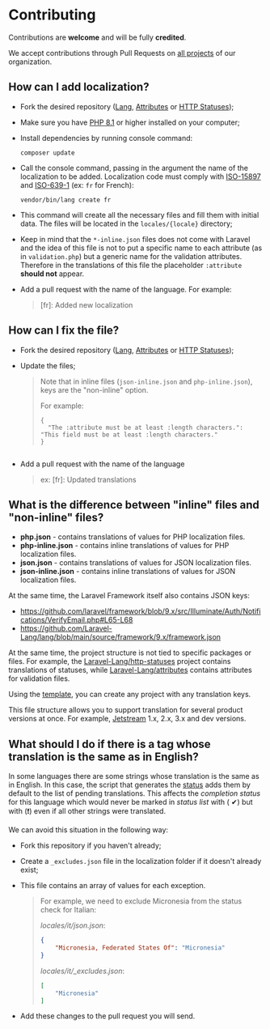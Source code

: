 # Contributing

Contributions are **welcome** and will be fully **credited**.

We accept contributions through Pull Requests on [all projects](https://github.com/orgs/Laravel-Lang/repositories) of our organization.

## How can I add localization?

* Fork the desired repository ([Lang](https://github.com/Laravel-Lang/lang), [Attributes](https://github.com/Laravel-Lang/attributes)
  or [HTTP Statuses](https://github.com/Laravel-Lang/http-statuses));
* Make sure you have [PHP 8.1](https://www.php.net) or higher installed on your computer;
* Install dependencies by running console command:
  ```bash:no-line-numbers
  composer update
  ```
* Call the console command, passing in the argument the name of the localization to be added. Localization code must comply
  with [ISO-15897](https://laravel.com/docs/localization) and [ISO-639-1](https://en.wikipedia.org/wiki/List_of_ISO_639-1_codes) (ex: `fr` for French):
  ```bash:no-line-numbers
  vendor/bin/lang create fr
  ```
* This command will create all the necessary files and fill them with initial data. The files will be located in the `locales/{locale}` directory;
* Keep in mind that the `*-inline.json` files does not come with Laravel and the idea of this file is not to put a specific name to each attribute (as in `validation.php`)
  but a generic name for the validation attributes. Therefore in the translations of this file the placeholder `:attribute` **should not** appear.
* Add a pull request with the name of the language. For example:
  
  > [fr]: Added new localization
  
## How can I fix the file?

* Fork the desired repository ([Lang](https://github.com/Laravel-Lang/lang), [Attributes](https://github.com/Laravel-Lang/attributes)
  or [HTTP Statuses](https://github.com/Laravel-Lang/http-statuses));
* Update the files;

  > Note that in inline files (`json-inline.json` and `php-inline.json`), keys are the "non-inline" option.
  >
  > For example:
  > ```json:no-line-numbers
  > {
  >   "The :attribute must be at least :length characters.": "This field must be at least :length characters."
  > }
  ```

* Add a pull request with the name of the language

  > ex: [fr]: Updated translations


## What is the difference between "inline" files and "non-inline" files?

* **php.json** - contains translations of values for PHP localization files.
* **php-inline.json** - contains inline translations of values for PHP localization files.
* **json.json** - contains translations of values for JSON localization files.
* **json-inline.json** - contains inline translations of values for JSON localization files.

At the same time, the Laravel Framework itself also contains JSON keys:

* https://github.com/laravel/framework/blob/9.x/src/Illuminate/Auth/Notifications/VerifyEmail.php#L65-L68
* https://github.com/Laravel-Lang/lang/blob/main/source/framework/9.x/framework.json

At the same time, the project structure is not tied to specific packages or files. For example, the [Laravel-Lang/http-statuses](https://github.com/Laravel-Lang/http-statuses)
project contains translations of statuses, while [Laravel-Lang/attributes](https://github.com/Laravel-Lang/attributes) contains attributes for validation files.

Using the [template](https://github.com/Laravel-Lang/translations-template), you can create any project with any translation keys.

This file structure allows you to support translation for several product versions at once.
For example, [Jetstream](https://github.com/Laravel-Lang/lang/tree/main/source/jetstream) 1.x, 2.x, 3.x and dev versions.

## What should I do if there is a tag whose translation is the same as in English?

In some languages there are some strings whose translation is the same as in English. In this case, the script that generates the [status](status.md) adds them by default to the
list of pending translations. This affects the *completion status* for this language which would never be marked in *status list* with (
✔) but with (❗) even if all other strings were translated.

We can avoid this situation in the following way:

* Fork this repository if you haven't already;
* Create a `_excludes.json` file in the localization folder if it doesn't already exist;
* This file contains an array of values for each exception.

  > For example, we need to exclude Micronesia from the status check for Italian:
  > 
  > _locales/it/json.json_:
  > ```json
  > {
  >     "Micronesia, Federated States Of": "Micronesia"
  > }
  > ```
  > 
  > _locales/it/\_excludes.json_:
  > ```json
  > [
  >     "Micronesia"
  > ]
  > ```

* Add these changes to the pull request you will send.
